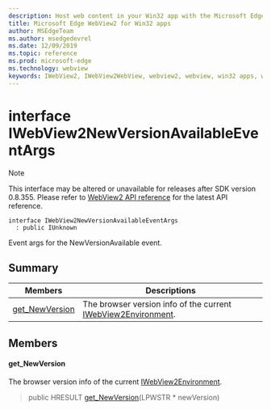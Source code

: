 ```yaml
---
description: Host web content in your Win32 app with the Microsoft Edge WebView2 control
title: Microsoft Edge WebView2 for Win32 apps
author: MSEdgeTeam
ms.author: msedgedevrel
ms.date: 12/09/2019
ms.topic: reference
ms.prod: microsoft-edge
ms.technology: webview
keywords: IWebView2, IWebView2WebView, webview2, webview, win32 apps, win32, edge
---
```


# interface IWebView2NewVersionAvailableEventArgs 

> [!NOTE]
> This interface may be altered or unavailable for releases after SDK version 0.8.355. Please refer to [WebView2 API reference](../../../webview2-api-reference.md) for the latest API reference.

```
interface IWebView2NewVersionAvailableEventArgs
  : public IUnknown
```

Event args for the NewVersionAvailable event.

## Summary

 Members                        | Descriptions
--------------------------------|---------------------------------------------
[get_NewVersion](#get_newversion) | The browser version info of the current [IWebView2Environment](IWebView2Environment.md).

## Members

#### get_NewVersion 

The browser version info of the current [IWebView2Environment](IWebView2Environment.md).

> public HRESULT [get_NewVersion](#get_newversion)(LPWSTR * newVersion)

